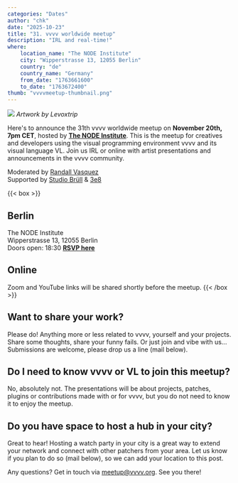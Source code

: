 ```yaml
---
categories: "Dates"
author: "chk"
date: "2025-10-23"
title: "31. vvvv worldwide meetup"
description: "IRL and real-time!"
where: 
    location_name: "The NODE Institute"
    city: "Wipperstrasse 13, 12055 Berlin"
    country: "de"
    country_name: "Germany"
    from_date: "1763661600"
    to_date: "1763672400"
thumb: "vvvvmeetup-thumbnail.png"
---
```


![](vvvvmeetup-31.jpg)
*Artwork by Levoxtrip*

Here's to announce the 31th vvvv worldwide meetup on **November 20th, 7pm CET**, hosted by **[The NODE Institute](https://thenodeinstitute.org/)**. This is the meetup for creatives and developers using the visual programming environment vvvv and its visual language VL. Join us IRL or online with artist presentations and announcements in the vvvv community.

Moderated by [Randall Vasquez](https://vvvv.org/people/ravazquez)<br>
Supported by [Studio Brüll](https://studiobruell.de/) & [3e8](https://www.3e8.studio/)  

{{< box >}}
## Berlin
The NODE Institute<br>
Wipperstrasse 13, 12055 Berlin<br>
Doors open: 18:30
**[RSVP here](https://thenodeinstitute.org/event/31st-vvvv-worldwide-meetup/)**

## Online
<!--
[Watch via Youtube](https://www.youtube.com/live/Npr0K63bKZc)<br>
[Join via Zoom](https://us02web.zoom.us/j/88581589594?pwd=qZrSFFidBl9u6IMmPiGwdnUuBXV3TX.1) -->
Zoom and YouTube links will be shared shortly before the meetup. 
{{< /box >}}

##  Want to share your work?
Please do! Anything more or less related to vvvv, yourself and your projects. Share some thoughts, share your funny fails. Or just join and vibe with us... Submissions are welcome, please drop us a line (mail below).

## Do I need to know vvvv or VL to join this meetup?
No, absolutely not. The presentations will be about projects, patches, plugins or contributions made with or for vvvv, but you do not need to know it to enjoy the meetup.

## Do you have space to host a hub in your city?
Great to hear! Hosting a watch party in your city is a great way to extend your network and connect with other patchers from your area. Let us know if you plan to do so (mail below), so we can add your location to this post.

Any questions? Get in touch via meetup@vvvv.org. See you there!